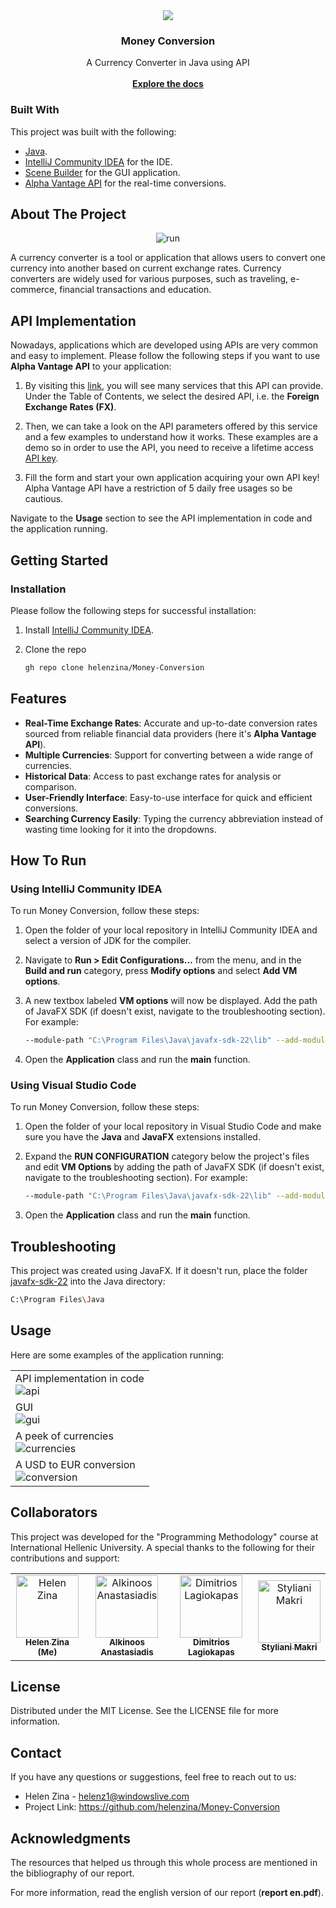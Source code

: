 <div align="center">
<img src="https://m.media-amazon.com/images/I/510WmeXkLXL.png"/>
<h3 align="center">Money Conversion</h3>
<p align="center">
A Currency Converter in Java using API
<br/>
<br/>
<a href="https://github.com/helenzina/Money-Conversion"><strong>Explore the docs</strong></a>
</p>
</div>

 ### Built With

This project was built with the following:
- <a href="https://www.java.com/en/">Java</a>.
- <a href="https://www.jetbrains.com/idea/download/?section=windows">IntelliJ Community IDEA</a> for the IDE.
- <a href="https://gluonhq.com/products/scene-builder/">Scene Builder</a> for the GUI application.
- <a href="https://www.alphavantage.co/documentation/">Alpha Vantage API</a> for the real-time conversions.


 ## About The Project
 
<p align="center">
<img src="https://github.com/helenzina/Money-Conversion/blob/main/run.gif"  title="run"/>
</p>

A currency converter is a tool or application that allows users to convert one currency into another based on current exchange rates. Currency converters are widely used for various purposes, such as traveling, e-commerce, financial transactions and education.

## API Implementation

Nowadays, applications which are developed using APIs are very common and easy to implement. Please follow the following steps if you want to use **Alpha Vantage API** to your application:

1. By visiting this <a href="https://www.alphavantage.co/documentation/">link</a>, you will see many services that this API can provide. Under the Table of Contents, we select the desired API, i.e. the **Foreign Exchange Rates (FX)**.

2. Then, we can take a look on the API parameters offered by this service and a few examples to understand how it works. These examples are a demo so in order to use the API, you need to receive a lifetime access <a href="https://www.alphavantage.co/support/#api-key">API key</a>.  

3. Fill the form and start your own application acquiring your own API key! Alpha Vantage API have a restriction of 5 daily free usages so be cautious.

Navigate to the **Usage** section to see the API implementation in code and the application running.



## Getting Started
 
 ### Installation
 
<p>Please follow the following steps for successful installation:</p>

1. Install <a href="https://www.jetbrains.com/idea/download/?section=windows">IntelliJ Community IDEA</a>. 
   
2. Clone the repo
   ```sh
   gh repo clone helenzina/Money-Conversion
   ```

## Features

- **Real-Time Exchange Rates**: Accurate and up-to-date conversion rates sourced from reliable financial data providers (here it's **Alpha Vantage API**).
- **Multiple Currencies**: Support for converting between a wide range of currencies.
- **Historical Data**: Access to past exchange rates for analysis or comparison.
- **User-Friendly Interface**: Easy-to-use interface for quick and efficient conversions.
- **Searching Currency Easily**: Typing the currency abbreviation instead of wasting time looking for it into the dropdowns.

## How To Run

### Using IntelliJ Community IDEA

To run Money Conversion, follow these steps:

1. Open the folder of your local repository in IntelliJ Community IDEA and select a version of JDK for the compiler. 
2. Navigate to **Run > Edit Configurations...** from the menu, and in the **Build and run** category, press **Modify options** and select **Add VM options**.

3. A new textbox labeled **VM options** will now be displayed. Add the path of JavaFX SDK (if doesn't exist, navigate to the troubleshooting section). For example:
   ```sh
   --module-path "C:\Program Files\Java\javafx-sdk-22\lib" --add-modules javafx.controls,javafx.fxml
   ```
4. Open the **Application** class and run the **main** function.


### Using Visual Studio Code

To run Money Conversion, follow these steps:

1. Open the folder of your local repository in Visual Studio Code and make sure you have the **Java** and **JavaFX** extensions installed. 

2. Expand the **RUN CONFIGURATION** category below the project's files and edit **VM Options** by adding the path of JavaFX SDK (if doesn't exist, navigate to the troubleshooting section). For example:
   ```sh
   --module-path "C:\Program Files\Java\javafx-sdk-22\lib" --add-modules javafx.controls,javafx.fxml
   ```
3. Open the **Application** class and run the **main** function.

## Troubleshooting

This project was created using JavaFX. If it doesn't run, place the folder <a href="https://drive.google.com/open?id=12tQTvGQzBrNvYAK6pnsv9jwtNaltgRvF&usp=drive_fs">javafx-sdk-22</a> into the Java directory:
   ```sh
   C:\Program Files\Java
   ```

 ## Usage

Here are some examples of the application running:

<table align="center">
  <tr>
    <td>
    API implementation in code <br>
     <img src="https://github.com/helenzina/Money-Conversion/blob/main/api.png" title="api"/>
    </td>
  </tr>
  <tr>
    <td>
    GUI  <br>
     <img src="https://github.com/helenzina/Money-Conversion/blob/main/gui.png" title="gui"/>
    </td>
  </tr>
  <tr>
    <td>
    A peek of currencies  <br>
     <img src="https://github.com/helenzina/Money-Conversion/blob/main/currencies.png" title="currencies"/>
    </td>
  </tr>
  <tr>
    <td>
    A USD to EUR conversion  <br>
     <img src="https://github.com/helenzina/Money-Conversion/blob/main/conversion.png" title="conversion"/>
    </td>
</tr>
</table>

 
## Collaborators

<p>This project was developed for the "Programming Methodology" course at International Hellenic University. A special thanks to the following for their contributions and support:</p>
<table>
<tr>

<td align="center">
<a href="https://github.com/helenzina">
<img src="https://avatars.githubusercontent.com/u/128386591?v=4" width="100px" alt="Helen Zina"/><br>
<sub>
<b>Helen Zina (Me)</b>
</sub>
</a>
</td>

<td align="center">
<a href="https://github.com/alk-an">
<img src="https://avatars.githubusercontent.com/u/147655333?v=4" width="100px" alt="Alkinoos Anastasiadis"/><br>
<sub>
<b>Alkinoos Anastasiadis</b>
</sub>
</a>
</td>

<td align="center">
<a href="https://github.com/LagiokapasDimitrios">
<img src="https://avatars.githubusercontent.com/u/147161663?v=4" width="100px" alt="Dimitrios Lagiokapas"/><br>
<sub>
<b>Dimitrios Lagiokapas</b>
</sub>
</a>
</td>

<td align="center">
<a href="https://github.com/StylianiMakri">
<img src="https://avatars.githubusercontent.com/u/132708484?v=4" width="100px" alt="Styliani Makri"/><br>
<sub>
<b>Styliani Makri</b>
</sub>
</a>
</td>

</tr>
</table>

 ## License

Distributed under the MIT License. See the LICENSE file for more information.

 ## Contact
 
If you have any questions or suggestions, feel free to reach out to us:
- Helen Zina - helenz1@windowslive.com
- Project Link: https://github.com/helenzina/Money-Conversion

 ## Acknowledgments

The resources that helped us through this whole process are mentioned in the bibliography of our report.

For more information, read the english version of our report (**report en.pdf**).
